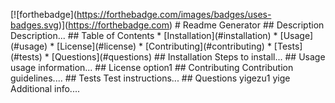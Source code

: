\[!\[forthebadge\](https://forthebadge.com/images/badges/uses-badges.svg)\](https://forthebadge.com) # Readme Generator ## Description Description... ## Table of Contents \* \[Installation\](#installation) \* \[Usage\](#usage) \* \[License\](#license) \* \[Contributing\](#contributing) \* \[Tests\](#tests) \* \[Questions\](#questions) ## Installation Steps to install... ## Usage usage information... ## License option1 ## Contributing Contribution guidelines.... ## Tests Test instructions... ## Questions yigezu1 yige Additional info....